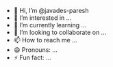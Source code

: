 - 👋 Hi, I’m @javades-paresh
- 👀 I’m interested in ...
- 🌱 I’m currently learning ...
- 💞️ I’m looking to collaborate on ...
- 📫 How to reach me ...
- 😄 Pronouns: ...
- ⚡ Fun fact: ...

<!---
javades-paresh/javades-paresh is a ✨ special ✨ repository because its `README.md` (this file) appears on your GitHub profile.
You can click the Preview link to take a look at your changes.
--->

